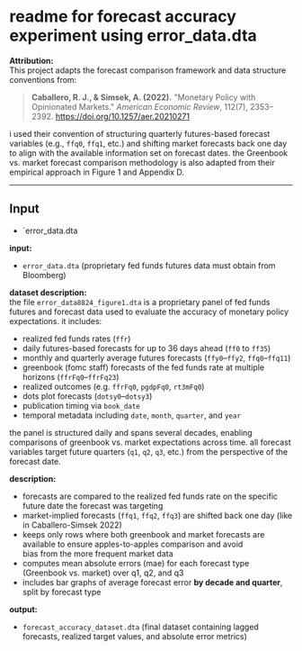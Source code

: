 # readme for forecast accuracy experiment using error_data.dta

**Attribution:**  
This project adapts the forecast comparison framework and data structure conventions from:

> **Caballero, R. J., & Simsek, A. (2022).** "Monetary Policy with Opinionated Markets." *American Economic Review*, 112(7), 2353–2392. https://doi.org/10.1257/aer.20210271

i used their convention of structuring quarterly futures-based forecast variables (e.g., `ffq0`, `ffq1`, etc.) and shifting market forecasts back one day to align with the available information set on forecast dates. the Greenbook vs. market forecast comparison methodology is also adapted from their empirical approach in Figure 1 and Appendix D.

---

## Input

- `error_data.dta

**input:**  
- `error_data.dta` (proprietary fed funds futures data must obtain from Bloomberg)

**dataset description:**  
the file `error_data8824_figure1.dta` is a proprietary panel of fed funds futures and forecast data used to evaluate the accuracy of monetary policy expectations. it includes:

- realized fed funds rates (`ffr`)  
- daily futures-based forecasts for up to 36 days ahead (`ff0` to `ff35`)  
- monthly and quarterly average futures forecasts (`ffy0`–`ffy2`, `ffq0`–`ffq11`)  
- greenbook (fomc staff) forecasts of the fed funds rate at multiple horizons (`ffrFq0`–`ffrFq23`)  
- realized outcomes (e.g. `ffrFq0`, `pgdpFq0`, `rt3mFq0`)  
- dots plot forecasts (`dotsy0`–`dotsy3`)  
- publication timing via `book_date`  
- temporal metadata including `date`, `month`, `quarter`, and `year`  

the panel is structured daily and spans several decades, enabling comparisons of greenbook vs. market expectations across time. all forecast variables target future quarters (`q1`, `q2`, `q3`, etc.) from the perspective of the forecast date.

**description:**    
- forecasts are compared to the realized fed funds rate on the specific future date the forecast was targeting  
- market-implied forecasts (`ffq1`, `ffq2`, `ffq3`) are shifted back one day (like in Caballero-Simsek 2022)  
- keeps only rows where both greenbook and market forecasts are available to ensure apples-to-apples comparison and avoid  
  bias from the more frequent market data  
- computes mean absolute errors (mae) for each forecast type (Greenbook vs. market) over q1, q2, and q3  
- includes bar graphs of average forecast error **by decade and quarter**, split by forecast type  

**output:**  
- `forecast_accuracy_dataset.dta` (final dataset containing lagged forecasts, realized target values, and absolute error metrics)
